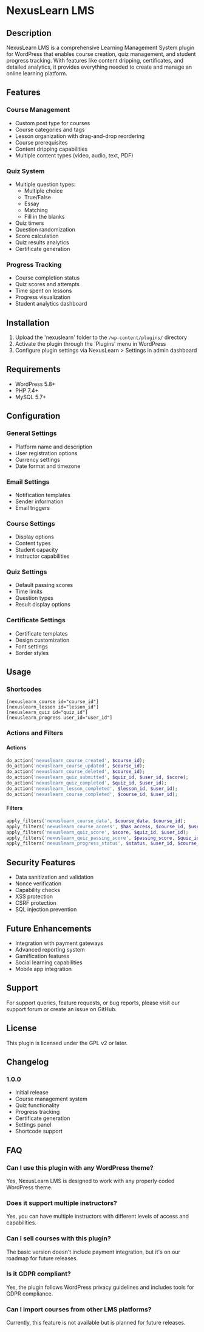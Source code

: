 # NexusLearn LMS 
## Description
NexusLearn LMS is a comprehensive Learning Management System plugin for WordPress that enables course creation, quiz management, and student progress tracking. With features like content dripping, certificates, and detailed analytics, it provides everything needed to create and manage an online learning platform.

## Features

### Course Management
- Custom post type for courses
- Course categories and tags
- Lesson organization with drag-and-drop reordering
- Course prerequisites
- Content dripping capabilities
- Multiple content types (video, audio, text, PDF)

### Quiz System
- Multiple question types:
  - Multiple choice
  - True/False
  - Essay
  - Matching
  - Fill in the blanks
- Quiz timers
- Question randomization
- Score calculation
- Quiz results analytics
- Certificate generation

### Progress Tracking
- Course completion status
- Quiz scores and attempts
- Time spent on lessons
- Progress visualization
- Student analytics dashboard

## Installation

1. Upload the 'nexuslearn' folder to the `/wp-content/plugins/` directory
2. Activate the plugin through the 'Plugins' menu in WordPress
3. Configure plugin settings via NexusLearn > Settings in admin dashboard

## Requirements

- WordPress 5.8+
- PHP 7.4+
- MySQL 5.7+

## Configuration

### General Settings
- Platform name and description
- User registration options
- Currency settings
- Date format and timezone

### Email Settings
- Notification templates
- Sender information
- Email triggers

### Course Settings
- Display options
- Content types
- Student capacity
- Instructor capabilities

### Quiz Settings
- Default passing scores
- Time limits
- Question types
- Result display options

### Certificate Settings
- Certificate templates
- Design customization
- Font settings
- Border styles

## Usage

### Shortcodes
```
[nexuslearn_course id="course_id"]
[nexuslearn_lesson id="lesson_id"]
[nexuslearn_quiz id="quiz_id"]
[nexuslearn_progress user_id="user_id"]
```

### Actions and Filters

#### Actions
```php
do_action('nexuslearn_course_created', $course_id);
do_action('nexuslearn_course_updated', $course_id);
do_action('nexuslearn_course_deleted', $course_id);
do_action('nexuslearn_quiz_submitted', $quiz_id, $user_id, $score);
do_action('nexuslearn_quiz_completed', $quiz_id, $user_id);
do_action('nexuslearn_lesson_completed', $lesson_id, $user_id);
do_action('nexuslearn_course_completed', $course_id, $user_id);
```

#### Filters
```php
apply_filters('nexuslearn_course_data', $course_data, $course_id);
apply_filters('nexuslearn_course_access', $has_access, $course_id, $user_id);
apply_filters('nexuslearn_quiz_score', $score, $quiz_id, $user_id);
apply_filters('nexuslearn_quiz_passing_score', $passing_score, $quiz_id);
apply_filters('nexuslearn_progress_status', $status, $user_id, $course_id);
```

## Security Features
- Data sanitization and validation
- Nonce verification
- Capability checks
- XSS protection
- CSRF protection
- SQL injection prevention

## Future Enhancements
- Integration with payment gateways
- Advanced reporting system
- Gamification features
- Social learning capabilities
- Mobile app integration

## Support
For support queries, feature requests, or bug reports, please visit our support forum or create an issue on GitHub.


## License
This plugin is licensed under the GPL v2 or later.

## Changelog

### 1.0.0
- Initial release
- Course management system
- Quiz functionality
- Progress tracking
- Certificate generation
- Settings panel
- Shortcode support

## FAQ

### Can I use this plugin with any WordPress theme?
Yes, NexusLearn LMS is designed to work with any properly coded WordPress theme.

### Does it support multiple instructors?
Yes, you can have multiple instructors with different levels of access and capabilities.

### Can I sell courses with this plugin?
The basic version doesn't include payment integration, but it's on our roadmap for future releases.

### Is it GDPR compliant?
Yes, the plugin follows WordPress privacy guidelines and includes tools for GDPR compliance.

### Can I import courses from other LMS platforms?
Currently, this feature is not available but is planned for future releases.